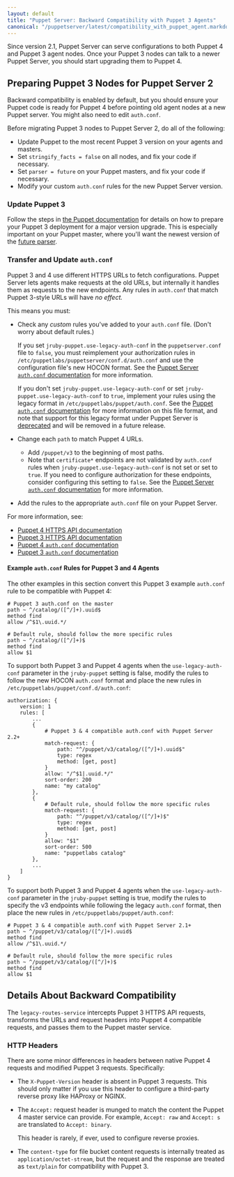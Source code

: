 ```yaml
---
layout: default
title: "Puppet Server: Backward Compatibility with Puppet 3 Agents"
canonical: "/puppetserver/latest/compatibility_with_puppet_agent.markdown"
---
```


[ca.conf]: ./config_file_ca.html
[auth.conf]: /puppet/latest/reference/config_file_auth.html
[future parser]: /puppet/3.8/reference/experiments_future.html
[upgrade puppet]: /puppet/latest/reference/upgrade_major_pre.html
[deprecated]: /puppetserver/2.2/deprecated_settings.html
[Puppet Server `auth.conf` documentation]: ./config_file_auth.html

Since version 2.1, Puppet Server can serve configurations to both Puppet 4 and Puppet 3 agent nodes. Once your Puppet 3 nodes can talk to a newer Puppet Server, you should start upgrading them to Puppet 4.

## Preparing Puppet 3 Nodes for Puppet Server 2

Backward compatibility is enabled by default, but you should ensure your Puppet code is ready for Puppet 4 before pointing old agent nodes at a new Puppet server. You might also need to edit `auth.conf`.

Before migrating Puppet 3 nodes to Puppet Server 2, do all of the following:

* Update Puppet to the most recent Puppet 3 version on your agents and masters.
* Set `stringify_facts = false` on all nodes, and fix your code if necessary.
* Set `parser = future` on your Puppet masters, and fix your code if necessary.
* Modify your custom `auth.conf` rules for the new Puppet Server version.

### Update Puppet 3

Follow the steps in [the Puppet documentation][upgrade Puppet] for details on how to prepare your Puppet 3 deployment for a major version upgrade. This is especially important on your Puppet master, where you'll want the newest version of the [future parser][]. 

### Transfer and Update `auth.conf`

Puppet 3 and 4 use different HTTPS URLs to fetch configurations. Puppet Server lets agents make requests at the old URLs, but internally it handles them as requests to the new endpoints. Any rules in `auth.conf` that match Puppet 3-style URLs will have _no effect._

This means you must:

* Check any _custom_ rules you've added to your `auth.conf` file. (Don't worry about default rules.)

    If you set `jruby-puppet.use-legacy-auth-conf` in the `puppetserver.conf` file to `false`, you must reimplement your authorization rules in `/etc/puppetlabs/puppetserver/conf.d/auth.conf` and use the configuration file's new HOCON format. See the [Puppet Server `auth.conf` documentation][] for more information.

    If you don't set `jruby-puppet.use-legacy-auth-conf` or set `jruby-puppet.use-legacy-auth-conf` to `true`, implement your rules using the legacy format in `/etc/puppetlabs/puppet/auth.conf`. See the [Puppet `auth.conf` documentation][auth.conf] for more information on this file format, and note that support for this legacy format under Puppet Server is [deprecated][] and will be removed in a future release.
* Change each `path` to match Puppet 4 URLs.
    * Add `/puppet/v3` to the beginning of most paths.
    * Note that `certificate*` endpoints are not validated by `auth.conf` rules when `jruby-puppet.use-legacy-auth-conf` is not set or set to `true`. If you need to configure authorization for these endpoints, consider configuring this setting to `false`. See the [Puppet Server `auth.conf` documentation][] for more information.
* Add the rules to the appropriate `auth.conf` file on your Puppet Server.

For more information, see:

* [Puppet 4 HTTPS API documentation](/puppet/latest/reference/http_api/http_api_index.html)
* [Puppet 3 HTTPS API documentation](/references/3.8.0/developer/file.http_api_index.html)
* [Puppet 4 `auth.conf` documentation][auth.conf]
* [Puppet 3 `auth.conf` documentation](/puppet/3.8/reference/config_file_auth.html)

#### Example `auth.conf` Rules for Puppet 3 and 4 Agents

The other examples in this section convert this Puppet 3 example `auth.conf` rule to be compatible with Puppet 4:

~~~
# Puppet 3 auth.conf on the master
path ~ ^/catalog/([^/]+).uuid$
method find
allow /^$1\.uuid.*/

# Default rule, should follow the more specific rules
path ~ ^/catalog/([^/]+)$
method find
allow $1
~~~

To support both Puppet 3 and Puppet 4 agents when the `use-legacy-auth-conf` parameter in the `jruby-puppet` setting is false, modify the rules to follow the new HOCON `auth.conf` format and place the new rules in `/etc/puppetlabs/puppet/conf.d/auth.conf`:

~~~
authorization: {
    version: 1
    rules: [
        ...
        {
            # Puppet 3 & 4 compatible auth.conf with Puppet Server 2.2+
            match-request: {
                path: "^/puppet/v3/catalog/([^/]+).uuid$"
                type: regex
                method: [get, post]
            }
            allow: "/^$1|.uuid.*/"
            sort-order: 200
            name: "my catalog"
        },
        {
            # Default rule, should follow the more specific rules
            match-request: {
                path: "^/puppet/v3/catalog/([^/]+)$"
                type: regex
                method: [get, post]
            }
            allow: "$1"
            sort-order: 500
            name: "puppetlabs catalog"
        },
        ...
    ]
}
~~~

To support both Puppet 3 and Puppet 4 agents when the `use-legacy-auth-conf` parameter in the `jruby-puppet` setting is true, modify the rules to specify the v3 endpoints while following the legacy `auth.conf` format, then place the new rules in `/etc/puppetlabs/puppet/auth.conf`:

~~~
# Puppet 3 & 4 compatible auth.conf with Puppet Server 2.1+
path ~ ^/puppet/v3/catalog/([^/]+).uuid$
method find
allow /^$1\.uuid.*/

# Default rule, should follow the more specific rules
path ~ ^/puppet/v3/catalog/([^/]+)$
method find
allow $1
~~~

## Details About Backward Compatibility

The `legacy-routes-service` intercepts Puppet 3 HTTPS API requests, transforms the URLs and request headers into Puppet 4 compatible requests, and passes them to the Puppet master service.

### HTTP Headers

There are some minor differences in headers between native Puppet 4 requests and modified Puppet 3 requests. Specifically:

* The `X-Puppet-Version` header is absent in Puppet 3 requests. This should only matter if you use this header to configure a third-party reverse proxy like HAProxy or NGINX.
* The `Accept:` request header is munged to match the content the Puppet 4 master service can provide. For example, `Accept: raw` and `Accept: s` are translated to `Accept: binary`.

    This header is rarely, if ever, used to configure reverse proxies.
* The `content-type` for file bucket content requests is internally treated as `application/octet-stream`, but the request and the response are treated as `text/plain` for compatibility with Puppet 3.